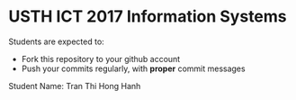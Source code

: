 USTH ICT 2017 Information Systems
=====================================

Students are expected to:
* Fork this repository to your github account
* Push your commits regularly, with **proper** commit messages

Student Name: Tran Thi Hong Hanh
